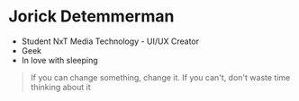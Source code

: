 # Jorick Detemmerman

- Student NxT Media Technology - UI/UX Creator
- Geek
- In love with sleeping

> If you can change something, change it. If you can't, don't waste time thinking about it